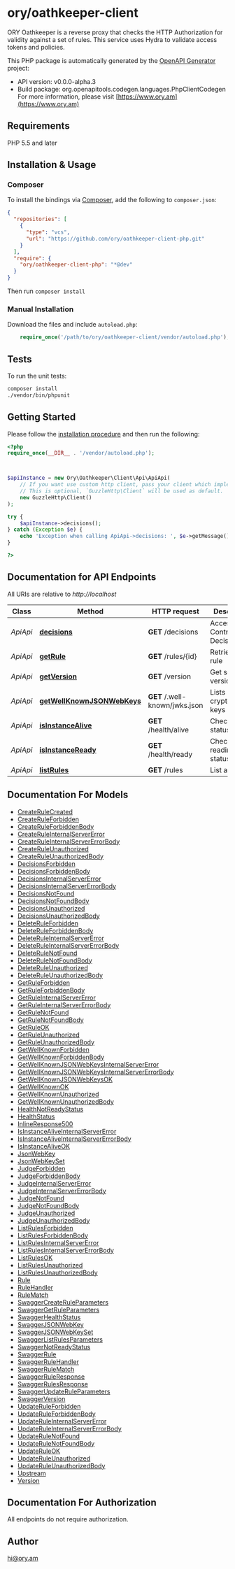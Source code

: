 # ory/oathkeeper-client

ORY Oathkeeper is a reverse proxy that checks the HTTP Authorization for validity against a set of rules. This service uses Hydra to validate access tokens and policies.

This PHP package is automatically generated by the [OpenAPI Generator](https://openapi-generator.tech) project:

- API version: v0.0.0-alpha.3
- Build package: org.openapitools.codegen.languages.PhpClientCodegen
For more information, please visit [https://www.ory.am](https://www.ory.am)

## Requirements

PHP 5.5 and later

## Installation & Usage

### Composer

To install the bindings via [Composer](http://getcomposer.org/), add the following to `composer.json`:

```json
{
  "repositories": [
    {
      "type": "vcs",
      "url": "https://github.com/ory/oathkeeper-client-php.git"
    }
  ],
  "require": {
    "ory/oathkeeper-client-php": "*@dev"
  }
}
```

Then run `composer install`

### Manual Installation

Download the files and include `autoload.php`:

```php
    require_once('/path/to/ory/oathkeeper-client/vendor/autoload.php');
```

## Tests

To run the unit tests:

```bash
composer install
./vendor/bin/phpunit
```

## Getting Started

Please follow the [installation procedure](#installation--usage) and then run the following:

```php
<?php
require_once(__DIR__ . '/vendor/autoload.php');



$apiInstance = new Ory\Oathkeeper\Client\Api\ApiApi(
    // If you want use custom http client, pass your client which implements `GuzzleHttp\ClientInterface`.
    // This is optional, `GuzzleHttp\Client` will be used as default.
    new GuzzleHttp\Client()
);

try {
    $apiInstance->decisions();
} catch (Exception $e) {
    echo 'Exception when calling ApiApi->decisions: ', $e->getMessage(), PHP_EOL;
}

?>
```

## Documentation for API Endpoints

All URIs are relative to *http://localhost*

Class | Method | HTTP request | Description
------------ | ------------- | ------------- | -------------
*ApiApi* | [**decisions**](docs/Api/ApiApi.md#decisions) | **GET** /decisions | Access Control Decision API
*ApiApi* | [**getRule**](docs/Api/ApiApi.md#getrule) | **GET** /rules/{id} | Retrieve a rule
*ApiApi* | [**getVersion**](docs/Api/ApiApi.md#getversion) | **GET** /version | Get service version
*ApiApi* | [**getWellKnownJSONWebKeys**](docs/Api/ApiApi.md#getwellknownjsonwebkeys) | **GET** /.well-known/jwks.json | Lists cryptographic keys
*ApiApi* | [**isInstanceAlive**](docs/Api/ApiApi.md#isinstancealive) | **GET** /health/alive | Check alive status
*ApiApi* | [**isInstanceReady**](docs/Api/ApiApi.md#isinstanceready) | **GET** /health/ready | Check readiness status
*ApiApi* | [**listRules**](docs/Api/ApiApi.md#listrules) | **GET** /rules | List all rules


## Documentation For Models

 - [CreateRuleCreated](docs/Model/CreateRuleCreated.md)
 - [CreateRuleForbidden](docs/Model/CreateRuleForbidden.md)
 - [CreateRuleForbiddenBody](docs/Model/CreateRuleForbiddenBody.md)
 - [CreateRuleInternalServerError](docs/Model/CreateRuleInternalServerError.md)
 - [CreateRuleInternalServerErrorBody](docs/Model/CreateRuleInternalServerErrorBody.md)
 - [CreateRuleUnauthorized](docs/Model/CreateRuleUnauthorized.md)
 - [CreateRuleUnauthorizedBody](docs/Model/CreateRuleUnauthorizedBody.md)
 - [DecisionsForbidden](docs/Model/DecisionsForbidden.md)
 - [DecisionsForbiddenBody](docs/Model/DecisionsForbiddenBody.md)
 - [DecisionsInternalServerError](docs/Model/DecisionsInternalServerError.md)
 - [DecisionsInternalServerErrorBody](docs/Model/DecisionsInternalServerErrorBody.md)
 - [DecisionsNotFound](docs/Model/DecisionsNotFound.md)
 - [DecisionsNotFoundBody](docs/Model/DecisionsNotFoundBody.md)
 - [DecisionsUnauthorized](docs/Model/DecisionsUnauthorized.md)
 - [DecisionsUnauthorizedBody](docs/Model/DecisionsUnauthorizedBody.md)
 - [DeleteRuleForbidden](docs/Model/DeleteRuleForbidden.md)
 - [DeleteRuleForbiddenBody](docs/Model/DeleteRuleForbiddenBody.md)
 - [DeleteRuleInternalServerError](docs/Model/DeleteRuleInternalServerError.md)
 - [DeleteRuleInternalServerErrorBody](docs/Model/DeleteRuleInternalServerErrorBody.md)
 - [DeleteRuleNotFound](docs/Model/DeleteRuleNotFound.md)
 - [DeleteRuleNotFoundBody](docs/Model/DeleteRuleNotFoundBody.md)
 - [DeleteRuleUnauthorized](docs/Model/DeleteRuleUnauthorized.md)
 - [DeleteRuleUnauthorizedBody](docs/Model/DeleteRuleUnauthorizedBody.md)
 - [GetRuleForbidden](docs/Model/GetRuleForbidden.md)
 - [GetRuleForbiddenBody](docs/Model/GetRuleForbiddenBody.md)
 - [GetRuleInternalServerError](docs/Model/GetRuleInternalServerError.md)
 - [GetRuleInternalServerErrorBody](docs/Model/GetRuleInternalServerErrorBody.md)
 - [GetRuleNotFound](docs/Model/GetRuleNotFound.md)
 - [GetRuleNotFoundBody](docs/Model/GetRuleNotFoundBody.md)
 - [GetRuleOK](docs/Model/GetRuleOK.md)
 - [GetRuleUnauthorized](docs/Model/GetRuleUnauthorized.md)
 - [GetRuleUnauthorizedBody](docs/Model/GetRuleUnauthorizedBody.md)
 - [GetWellKnownForbidden](docs/Model/GetWellKnownForbidden.md)
 - [GetWellKnownForbiddenBody](docs/Model/GetWellKnownForbiddenBody.md)
 - [GetWellKnownJSONWebKeysInternalServerError](docs/Model/GetWellKnownJSONWebKeysInternalServerError.md)
 - [GetWellKnownJSONWebKeysInternalServerErrorBody](docs/Model/GetWellKnownJSONWebKeysInternalServerErrorBody.md)
 - [GetWellKnownJSONWebKeysOK](docs/Model/GetWellKnownJSONWebKeysOK.md)
 - [GetWellKnownOK](docs/Model/GetWellKnownOK.md)
 - [GetWellKnownUnauthorized](docs/Model/GetWellKnownUnauthorized.md)
 - [GetWellKnownUnauthorizedBody](docs/Model/GetWellKnownUnauthorizedBody.md)
 - [HealthNotReadyStatus](docs/Model/HealthNotReadyStatus.md)
 - [HealthStatus](docs/Model/HealthStatus.md)
 - [InlineResponse500](docs/Model/InlineResponse500.md)
 - [IsInstanceAliveInternalServerError](docs/Model/IsInstanceAliveInternalServerError.md)
 - [IsInstanceAliveInternalServerErrorBody](docs/Model/IsInstanceAliveInternalServerErrorBody.md)
 - [IsInstanceAliveOK](docs/Model/IsInstanceAliveOK.md)
 - [JsonWebKey](docs/Model/JsonWebKey.md)
 - [JsonWebKeySet](docs/Model/JsonWebKeySet.md)
 - [JudgeForbidden](docs/Model/JudgeForbidden.md)
 - [JudgeForbiddenBody](docs/Model/JudgeForbiddenBody.md)
 - [JudgeInternalServerError](docs/Model/JudgeInternalServerError.md)
 - [JudgeInternalServerErrorBody](docs/Model/JudgeInternalServerErrorBody.md)
 - [JudgeNotFound](docs/Model/JudgeNotFound.md)
 - [JudgeNotFoundBody](docs/Model/JudgeNotFoundBody.md)
 - [JudgeUnauthorized](docs/Model/JudgeUnauthorized.md)
 - [JudgeUnauthorizedBody](docs/Model/JudgeUnauthorizedBody.md)
 - [ListRulesForbidden](docs/Model/ListRulesForbidden.md)
 - [ListRulesForbiddenBody](docs/Model/ListRulesForbiddenBody.md)
 - [ListRulesInternalServerError](docs/Model/ListRulesInternalServerError.md)
 - [ListRulesInternalServerErrorBody](docs/Model/ListRulesInternalServerErrorBody.md)
 - [ListRulesOK](docs/Model/ListRulesOK.md)
 - [ListRulesUnauthorized](docs/Model/ListRulesUnauthorized.md)
 - [ListRulesUnauthorizedBody](docs/Model/ListRulesUnauthorizedBody.md)
 - [Rule](docs/Model/Rule.md)
 - [RuleHandler](docs/Model/RuleHandler.md)
 - [RuleMatch](docs/Model/RuleMatch.md)
 - [SwaggerCreateRuleParameters](docs/Model/SwaggerCreateRuleParameters.md)
 - [SwaggerGetRuleParameters](docs/Model/SwaggerGetRuleParameters.md)
 - [SwaggerHealthStatus](docs/Model/SwaggerHealthStatus.md)
 - [SwaggerJSONWebKey](docs/Model/SwaggerJSONWebKey.md)
 - [SwaggerJSONWebKeySet](docs/Model/SwaggerJSONWebKeySet.md)
 - [SwaggerListRulesParameters](docs/Model/SwaggerListRulesParameters.md)
 - [SwaggerNotReadyStatus](docs/Model/SwaggerNotReadyStatus.md)
 - [SwaggerRule](docs/Model/SwaggerRule.md)
 - [SwaggerRuleHandler](docs/Model/SwaggerRuleHandler.md)
 - [SwaggerRuleMatch](docs/Model/SwaggerRuleMatch.md)
 - [SwaggerRuleResponse](docs/Model/SwaggerRuleResponse.md)
 - [SwaggerRulesResponse](docs/Model/SwaggerRulesResponse.md)
 - [SwaggerUpdateRuleParameters](docs/Model/SwaggerUpdateRuleParameters.md)
 - [SwaggerVersion](docs/Model/SwaggerVersion.md)
 - [UpdateRuleForbidden](docs/Model/UpdateRuleForbidden.md)
 - [UpdateRuleForbiddenBody](docs/Model/UpdateRuleForbiddenBody.md)
 - [UpdateRuleInternalServerError](docs/Model/UpdateRuleInternalServerError.md)
 - [UpdateRuleInternalServerErrorBody](docs/Model/UpdateRuleInternalServerErrorBody.md)
 - [UpdateRuleNotFound](docs/Model/UpdateRuleNotFound.md)
 - [UpdateRuleNotFoundBody](docs/Model/UpdateRuleNotFoundBody.md)
 - [UpdateRuleOK](docs/Model/UpdateRuleOK.md)
 - [UpdateRuleUnauthorized](docs/Model/UpdateRuleUnauthorized.md)
 - [UpdateRuleUnauthorizedBody](docs/Model/UpdateRuleUnauthorizedBody.md)
 - [Upstream](docs/Model/Upstream.md)
 - [Version](docs/Model/Version.md)


## Documentation For Authorization

All endpoints do not require authorization.

## Author

hi@ory.am

